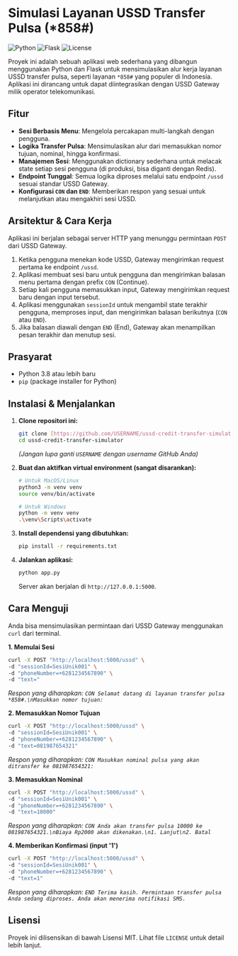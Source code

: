 # Simulasi Layanan USSD Transfer Pulsa (*858#)

![Python](https://img.shields.io/badge/python-3.8+-blue.svg)
![Flask](https://img.shields.io/badge/flask-2.x-black.svg)
![License](https://img.shields.io/badge/license-MIT-green.svg)

Proyek ini adalah sebuah aplikasi web sederhana yang dibangun menggunakan Python dan Flask untuk mensimulasikan alur kerja layanan USSD transfer pulsa, seperti layanan `*858#` yang populer di Indonesia. Aplikasi ini dirancang untuk dapat diintegrasikan dengan USSD Gateway milik operator telekomunikasi.

## Fitur

- **Sesi Berbasis Menu**: Mengelola percakapan multi-langkah dengan pengguna.
- **Logika Transfer Pulsa**: Mensimulasikan alur dari memasukkan nomor tujuan, nominal, hingga konfirmasi.
- **Manajemen Sesi**: Menggunakan dictionary sederhana untuk melacak state setiap sesi pengguna (di produksi, bisa diganti dengan Redis).
- **Endpoint Tunggal**: Semua logika diproses melalui satu endpoint `/ussd` sesuai standar USSD Gateway.
- **Konfigurasi `CON` dan `END`**: Memberikan respon yang sesuai untuk melanjutkan atau mengakhiri sesi USSD.

## Arsitektur & Cara Kerja

Aplikasi ini berjalan sebagai server HTTP yang menunggu permintaan `POST` dari USSD Gateway.

1.  Ketika pengguna menekan kode USSD, Gateway mengirimkan request pertama ke endpoint `/ussd`.
2.  Aplikasi membuat sesi baru untuk pengguna dan mengirimkan balasan menu pertama dengan prefix `CON` (Continue).
3.  Setiap kali pengguna memasukkan input, Gateway mengirimkan request baru dengan input tersebut.
4.  Aplikasi menggunakan `sessionId` untuk mengambil state terakhir pengguna, memproses input, dan mengirimkan balasan berikutnya (`CON` atau `END`).
5.  Jika balasan diawali dengan `END` (End), Gateway akan menampilkan pesan terakhir dan menutup sesi.

## Prasyarat

- Python 3.8 atau lebih baru
- `pip` (package installer for Python)

## Instalasi & Menjalankan

1.  **Clone repositori ini:**
    ```bash
    git clone [https://github.com/USERNAME/ussd-credit-transfer-simulator.git](https://github.com/USERNAME/ussd-credit-transfer-simulator.git)
    cd ussd-credit-transfer-simulator
    ```
    *(Jangan lupa ganti `USERNAME` dengan username GitHub Anda)*

2.  **Buat dan aktifkan virtual environment (sangat disarankan):**
    ```bash
    # Untuk MacOS/Linux
    python3 -m venv venv
    source venv/bin/activate

    # Untuk Windows
    python -m venv venv
    .\venv\Scripts\activate
    ```

3.  **Install dependensi yang dibutuhkan:**
    ```bash
    pip install -r requirements.txt
    ```

4.  **Jalankan aplikasi:**
    ```bash
    python app.py
    ```
    Server akan berjalan di `http://127.0.0.1:5000`.

## Cara Menguji

Anda bisa mensimulasikan permintaan dari USSD Gateway menggunakan `curl` dari terminal.

**1. Memulai Sesi**
```bash
curl -X POST "http://localhost:5000/ussd" \
-d "sessionId=SesiUnik001" \
-d "phoneNumber=+6281234567890" \
-d "text="
```
_Respon yang diharapkan: `CON Selamat datang di layanan transfer pulsa *858#.\nMasukkan nomor tujuan:`_

**2. Memasukkan Nomor Tujuan**
```bash
curl -X POST "http://localhost:5000/ussd" \
-d "sessionId=SesiUnik001" \
-d "phoneNumber=+6281234567890" \
-d "text=081987654321"
```
_Respon yang diharapkan: `CON Masukkan nominal pulsa yang akan ditransfer ke 081987654321:`_

**3. Memasukkan Nominal**
```bash
curl -X POST "http://localhost:5000/ussd" \
-d "sessionId=SesiUnik001" \
-d "phoneNumber=+6281234567890" \
-d "text=10000"
```
_Respon yang diharapkan: `CON Anda akan transfer pulsa 10000 ke 081987654321.\nBiaya Rp2000 akan dikenakan.\n1. Lanjut\n2. Batal`_

**4. Memberikan Konfirmasi (input '1')**
```bash
curl -X POST "http://localhost:5000/ussd" \
-d "sessionId=SesiUnik001" \
-d "phoneNumber=+6281234567890" \
-d "text=1"
```
_Respon yang diharapkan: `END Terima kasih. Permintaan transfer pulsa Anda sedang diproses. Anda akan menerima notifikasi SMS.`_

## Lisensi

Proyek ini dilisensikan di bawah Lisensi MIT. Lihat file `LICENSE` untuk detail lebih lanjut.